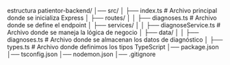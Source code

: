estructura
patientor-backend/
│── src/
│   ├── index.ts         # Archivo principal donde se inicializa Express
│   ├── routes/
│   │   ├── diagnoses.ts # Archivo donde se define el endpoint
│   ├── services/
│   │   ├── diagnoseService.ts # Archivo donde se maneja la lógica de negocio
│   ├── data/
│   │   ├── diagnoses.ts # Archivo donde se almacenan los datos de diagnóstico
│   ├── types.ts         # Archivo donde definimos los tipos TypeScript
│── package.json
│── tsconfig.json
│── nodemon.json
│── .gitignore
